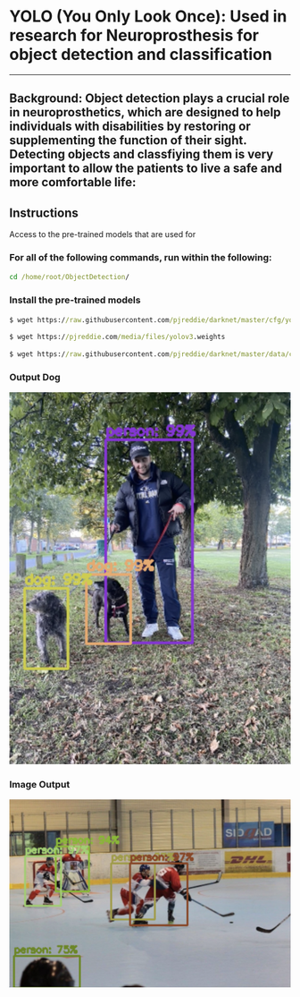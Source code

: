 # YOLO (You Only Look Once): Used in research for Neuroprosthesis for object detection and classification 

----

## Background: Object detection plays a crucial role in neuroprosthetics, which are designed to help individuals with disabilities by restoring or supplementing the function of their sight. Detecting objects and classfiying them is very important to allow the patients to live a safe and more comfortable life:

## Instructions 

Access to the pre-trained models that are used for 
### For all of the following commands, run within the following: 
```bat
cd /home/root/ObjectDetection/
```
### Install the pre-trained models
```bat
$ wget https://raw.githubusercontent.com/pjreddie/darknet/master/cfg/yolov3.cfg
```

```bat
$ wget https://pjreddie.com/media/files/yolov3.weights
```

```bat
$ wget https://raw.githubusercontent.com/pjreddie/darknet/master/data/coco.names
```

### Output Dog

![](images/dog_output.png)

### Image Output
![](images/image_output.png)
